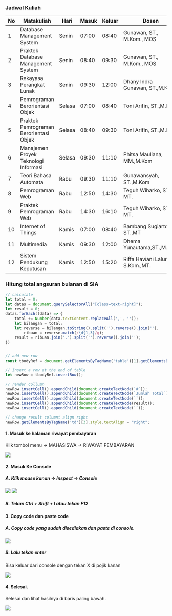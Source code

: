 ### Jadwal Kuliah


|No|Matakuliah|Hari|Masuk|Keluar|Dosen|
|--- |--- |--- |--- |--- |--- |
|1|Database Management System|Senin|07:00|08:40|Gunawan, ST., M.Kom., MOS|
|2|Praktek Database Management System|Senin|08:40|09:30|Gunawan, ST., M.Kom., MOS|
|3|Rekayasa Perangkat Lunak|Senin|09:30|12:00|Dhany Indra Gunawan, ST.,M.Kom|
|4|Pemrograman Berorientasi Objek|Selasa|07:00|08:40|Toni Arifin, ST.,M.Kom|
|5|Praktek Pemrograman Berorientasi Objek|Selasa|08:40|09:30|Toni Arifin, ST.,M.Kom|
|6|Manajemen Proyek Teknologi Informasi|Selasa|09:30|11:10|Phitsa Mauliana, MM.,M.Kom|
|7|Teori Bahasa Automata|Rabu|09:30|11:10|Gunawansyah, ST.,M.Kom|
|8|Pemrograman Web|Rabu|12:50|14:30|Teguh Wiharko, ST., MT.|
|9|Praktek Pemrograman Web|Rabu|14:30|16:10|Teguh Wiharko, ST., MT.|
|10|Internet of Things|Kamis|07:00|08:40|Bambang Sugiarto, ST.,MT|
|11|Multimedia|Kamis|09:30|12:00|Dhema Yunautama,ST.,M.Kom|
|12|Sistem Pendukung Keputusan|Kamis|12:50|15:20|Riffa Haviani Laluma, S.Kom.,MT.|

<div style="page-break-after: always; break-after: page;"></div>



### Hitung total angsuran bulanan di SIA

``` javascript
// calculate
let total = 0;
let datas = document.querySelectorAll("[class=text-right]");
let result = 0;
datas.forEach((data) => {
    total += Number(data.textContent.replaceAll(',', ''));
    let bilangan = total;
    let reverse = bilangan.toString().split('').reverse().join(''),
        ribuan = reverse.match(/\d{1,3}/g);
    result = ribuan.join('.').split('').reverse().join('');
})


// add new row
const tbodyRef = document.getElementsByTagName('table')[1].getElementsByTagName('tbody')[0];

// Insert a row at the end of table
let newRow = tbodyRef.insertRow();

// render collumn
newRow.insertCell().appendChild(document.createTextNode(`#`));
newRow.insertCell().appendChild(document.createTextNode(`Jumlah Total`));
newRow.insertCell().appendChild(document.createTextNode(``));
newRow.insertCell().appendChild(document.createTextNode(result));
newRow.insertCell().appendChild(document.createTextNode(``));

// change result columnt align right
newRow.getElementsByTagName('td')[3].style.textAlign = "right";
```

<div style="page-break-after: always; break-after: page;"></div>


#### 1. Masuk ke halaman riwayat pembayaran

Klik tombol menu -> MAHASISWA -> RIWAYAT PEMBAYARAN

<img src="zz-img\hitung-angsuran\image-20210204182407308.png">

#### 2.  Masuk Ke Console

##### A. Klik mouse kanan -> Inspect -> Console

<img src="zz-img\hitung-angsuran\image-20210204182605798.png">

<img src="zz-img\hitung-angsuran\image-20210204182634504.png">

##### B. Tekan Ctrl + Shift + I atau tekan F12 

#### 3.  Copy code dan paste code

##### A. Copy code yang sudah disediakan dan paste di console.

<img src="zz-img\hitung-angsuran\image-20210204184716448.png">

##### B. Lalu tekan enter

Bisa keluar dari console dengan tekan X di pojik kanan

<img src="zz-img\hitung-angsuran\image-20210204183122007.png">

#### 4. Selesai.

Selesai dan lihat hasilnya di baris paling bawah.

<img src="zz-img\hitung-angsuran\image-20210204184443274.png">



